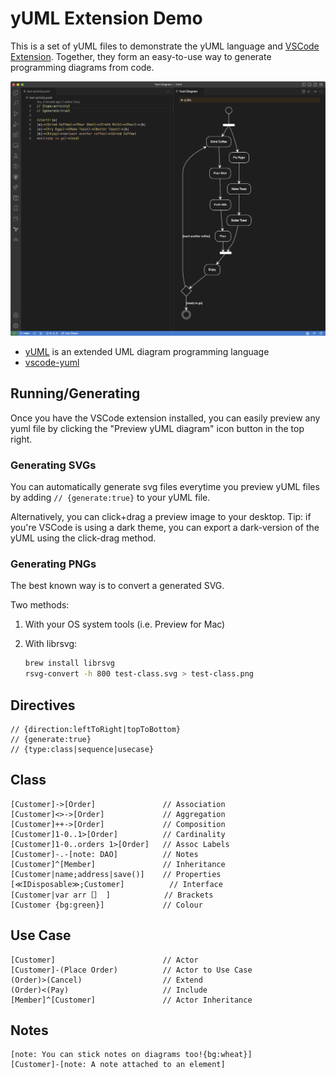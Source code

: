 # yUML Extension Demo

This is a set of yUML files to demonstrate the yUML language and [VSCode Extension](https://github.com/jaime-olivares/vscode-yuml). Together, they form an easy-to-use way to generate programming diagrams from code.

![yuml-demo.png](yuml-demo.png)

- [yUML](http://yuml.me/) is an extended UML diagram programming language
- [vscode-yuml](https://github.com/jaime-olivares/vscode-yuml)

## Running/Generating

Once you have the VSCode extension installed, you can easily preview any yuml file by clicking the "Preview yUML diagram" icon button in the top right.

### Generating SVGs

You can automatically generate svg files everytime you preview yUML files by adding `// {generate:true}` to your yUML file.

Alternatively, you can click+drag a preview image to your desktop. Tip: if you're VSCode is using a dark theme, you can export a dark-version of the yUML using the click-drag method.

### Generating PNGs

The best known way is to convert a generated SVG.

Two methods:

1. With your OS system tools (i.e. Preview for Mac)
2. With librsvg:

    ```bash
    brew install librsvg
    rsvg-convert -h 800 test-class.svg > test-class.png
    ```

## Directives

```yuml
// {direction:leftToRight|topToBottom}
// {generate:true}
// {type:class|sequence|usecase}
```

## Class

```yuml
[Customer]->[Order]               // Association
[Customer]<>->[Order]             // Aggregation
[Customer]++->[Order]             // Composition
[Customer]1-0..1>[Order]          // Cardinality
[Customer]1-0..orders 1>[Order]   // Assoc Labels
[Customer]-.-[note: DAO]          // Notes
[Customer]^[Member]               // Inheritance
[Customer|name;address|save()]    // Properties
[≪IDisposable≫;Customer]          // Interface
[Customer|var arr［］ ]            // Brackets
[Customer {bg:green}]             // Colour
```

## Use Case

```yuml
[Customer]                        // Actor
[Customer]-(Place Order)          // Actor to Use Case
(Order)>(Cancel)                  // Extend
(Order)<(Pay)                     // Include
[Member]^[Customer]               // Actor Inheritance
```

## Notes

```yuml
[note: You can stick notes on diagrams too!{bg:wheat}]
[Customer]-[note: A note attached to an element]
```
